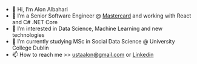 - 👋 Hi, I’m Alon Albahari
- 👔 I’m a Senior Software Engineer @ [Mastercard](https://mastercard.com/) and working with React and C# .NET Core
- 👀 I’m interested in Data Science, Machine Learning and new technologies
- 🌱 I’m currently studying MSc in Social Data Science @ University College Dublin
- 📫 How to reach me >> ustaalon@gmail.com or [Linkedin](https://www.linkedin.com/in/ustaalon/)
